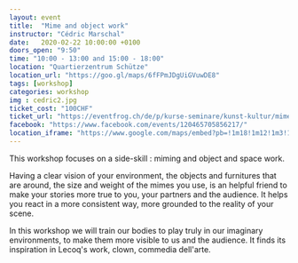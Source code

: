 ```yaml
---
layout: event
title:  "Mime and object work"
instructor: "Cédric Marschal"
date:   2020-02-22 10:00:00 +0100
doors_open: "9:50"
time: "10:00 - 13:00 and 15:00 - 18:00"
location: "Quartierzentrum Schütze"
location_url: "https://goo.gl/maps/6fFPmJDgUiGVuwDE8"
tags: [workshop]
categories: workshop
img : cedric2.jpg
ticket_cost: "100CHF"
ticket_url: "https://eventfrog.ch/de/p/kurse-seminare/kunst-kultur/mime-and-object-work-with-cedric-marschal-6628378343534260856.html"
facebook: "https://www.facebook.com/events/120465705856217/"
location_iframe: "https://www.google.com/maps/embed?pb=!1m18!1m12!1m3!1d2701.1863373250076!2d8.521228715622962!3d47.38879707917083!2m3!1f0!2f0!3f0!3m2!1i1024!2i768!4f13.1!3m3!1m2!1s0x47900b14d12ccfeb%3A0x44855a9125c487c9!2sQuartierzentrum%20Sch%C3%BCtze!5e0!3m2!1sen!2sch!4v1584042231959!5m2!1sen!2sch"
---
```

This workshop focuses on a side-skill : miming and object and space work.<!--more-->

Having a clear vision of your environment, the objects and furnitures that are around, the size and weight of the mimes you use, is an helpful friend to make your stories more true to you, your partners and the audience. It helps you react in a more consistent way, more grounded to the reality of your scene.

In this workshop we will train our bodies to play truly in our imaginary environments, to make them more visible to us and the audience. It finds its inspiration in Lecoq's work, clown, commedia dell'arte.
